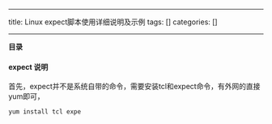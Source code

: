 
--- 
title:  Linux expect脚本使用详细说明及示例 
tags: []
categories: [] 

---
**目录**













#### expect 说明

首先，expect并不是系统自带的命令，需要安装tcl和expect命令，有外网的直接yum即可，

```
yum install tcl expe
```
